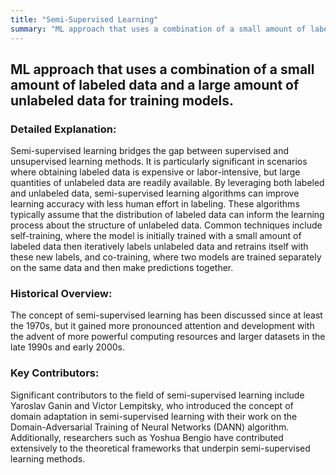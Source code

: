 ```yaml
---
title: "Semi-Supervised Learning"
summary: "ML approach that uses a combination of a small amount of labeled data and a large amount of unlabeled data for training models."
---
```


## ML approach that uses a combination of a small amount of labeled data and a large amount of unlabeled data for training models.

### Detailed Explanation:

Semi-supervised learning bridges the gap between supervised and unsupervised learning methods. It is particularly significant in scenarios where obtaining labeled data is expensive or labor-intensive, but large quantities of unlabeled data are readily available. By leveraging both labeled and unlabeled data, semi-supervised learning algorithms can improve learning accuracy with less human effort in labeling. These algorithms typically assume that the distribution of labeled data can inform the learning process about the structure of unlabeled data. Common techniques include self-training, where the model is initially trained with a small amount of labeled data then iteratively labels unlabeled data and retrains itself with these new labels, and co-training, where two models are trained separately on the same data and then make predictions together.

### Historical Overview:

The concept of semi-supervised learning has been discussed since at least the 1970s, but it gained more pronounced attention and development with the advent of more powerful computing resources and larger datasets in the late 1990s and early 2000s.

### Key Contributors:

Significant contributors to the field of semi-supervised learning include Yaroslav Ganin and Victor Lempitsky, who introduced the concept of domain adaptation in semi-supervised learning with their work on the Domain-Adversarial Training of Neural Networks (DANN) algorithm. Additionally, researchers such as Yoshua Bengio have contributed extensively to the theoretical frameworks that underpin semi-supervised learning methods.

